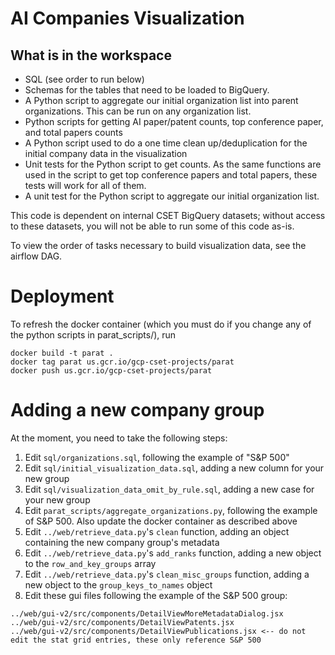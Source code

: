 # AI Companies Visualization

## What is in the workspace

* SQL (see order to run below)
* Schemas for the tables that need to be loaded to BigQuery.
* A Python script to aggregate our initial organization list into parent organizations. This can be run on any organization list.  
* Python scripts for getting AI paper/patent counts, top conference paper, and total papers counts
* A Python script used to do a one time clean up/deduplication for the initial company data in the visualization
* Unit tests for the Python script to get counts. As the same functions are used in the
script to get top conference papers and total papers, these tests will work for all of them.
* A unit test for the Python script to aggregate our initial organization list.

This code is dependent on internal CSET BigQuery datasets; without access to these datasets, you will not be able to
run some of this code as-is.

To view the order of tasks necessary to build visualization data, see the airflow DAG.

# Deployment

To refresh the docker container (which you must do if you change any of the python scripts in parat_scripts/), run

```
docker build -t parat .
docker tag parat us.gcr.io/gcp-cset-projects/parat
docker push us.gcr.io/gcp-cset-projects/parat
```

# Adding a new company group

At the moment, you need to take the following steps:

1. Edit `sql/organizations.sql`, following the example of "S&P 500"
1. Edit `sql/initial_visualization_data.sql`, adding a new column for your new group 
1. Edit `sql/visualization_data_omit_by_rule.sql`, adding a new case for your new group 
1. Edit `parat_scripts/aggregate_organizations.py`, following the example of S&P 500. Also update the docker container as described above
1. Edit `../web/retrieve_data.py`'s `clean` function, adding an object containing the new company group's metadata
1. Edit `../web/retrieve_data.py`'s `add_ranks` function, adding a new object to the `row_and_key_groups` array
1. Edit `../web/retrieve_data.py`'s `clean_misc_groups` function, adding a new object to the `group_keys_to_names` object
1. Edit these gui files following the example of the S&P 500 group:
```
../web/gui-v2/src/components/DetailViewMoreMetadataDialog.jsx
../web/gui-v2/src/components/DetailViewPatents.jsx
../web/gui-v2/src/components/DetailViewPublications.jsx <-- do not edit the stat grid entries, these only reference S&P 500
```